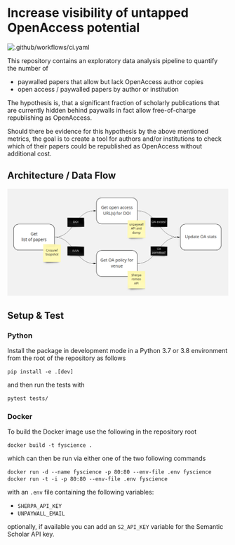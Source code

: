 # Increase visibility of untapped OpenAccess potential

![.github/workflows/ci.yaml](https://github.com/freeyourscience/freeyourscience/workflows/.github/workflows/ci.yaml/badge.svg)

This repository contains an exploratory data analysis pipeline to quantify the number of

- paywalled papers that allow but lack OpenAccess author copies
- open access / paywalled papers by author or institution

The hypothesis is, that a significant fraction of scholarly publications that are
currently hidden behind paywalls in fact allow free-of-charge republishing as
OpenAccess.

Should there be evidence for this hypothesis by the above mentioned metrics, the goal is
to create a tool for authors and/or institutions to check which of their papers could be
republished as OpenAccess without additional cost.

## Architecture / Data Flow

![img](./assets/data_flow.png)

## Setup & Test

### Python

Install the package in development mode in a Python 3.7 or 3.8 environment from the root
of the repository as follows

```
pip install -e .[dev]
```

and then run the tests with

```bash
pytest tests/
```

### Docker

To build the Docker image use the following in the repository root

```
docker build -t fyscience .
```

which can then be run via either one of the two following commands

```
docker run -d --name fyscience -p 80:80 --env-file .env fyscience
docker run -t -i -p 80:80 --env-file .env fyscience
```

with an `.env` file containing the following variables:

- `SHERPA_API_KEY`
- `UNPAYWALL_EMAIL`

optionally, if available you can add an `S2_API_KEY` variable for the Semantic Scholar
API key.
